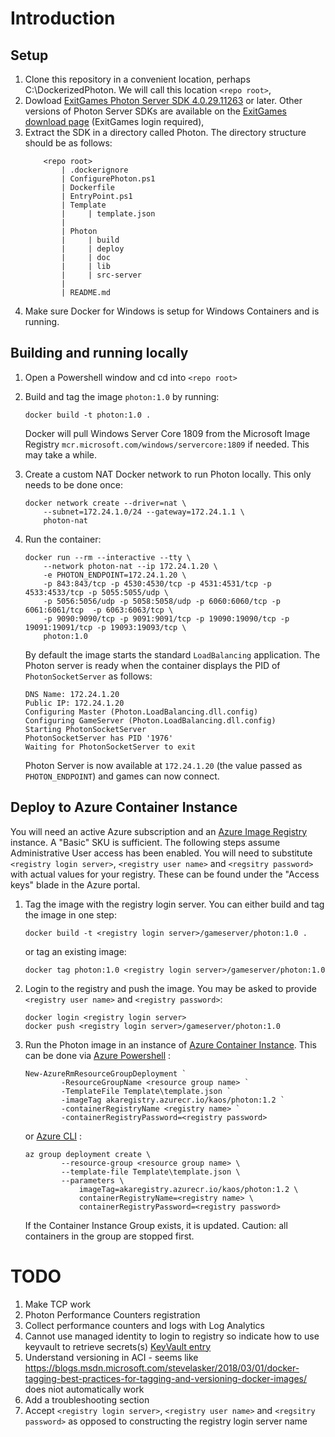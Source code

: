 # Introduction

## Setup
1. Clone this repository in a convenient location, perhaps C:\DockerizedPhoton. We will call this location `<repo root>`,
2. Dowload [ExitGames Photon Server SDK 4.0.29.11263](https://dashboard.photonengine.com/download/photon-server-sdk_v4-0-29-11263.exe) or later. Other versions of Photon Server SDKs are available on the [ExitGames download page](https://www.photonengine.com/en-US/sdks#serverserver) (ExitGames login required),
3. Extract the SDK in a directory called Photon. The directory structure should be as follows:
    ```
        <repo root>
            | .dockerignore
            | ConfigurePhoton.ps1
            | Dockerfile
            | EntryPoint.ps1
            | Template
            |     | template.json
            |
            | Photon
            |     | build
            |     | deploy
            |     | doc
            |     | lib
            |     | src-server
            |
            | README.md
    ```
4. Make sure Docker for Windows is setup for Windows Containers and is running.

## Building and running locally
1. Open a Powershell window and cd into `<repo root>`
2. Build and tag the image `photon:1.0` by running:
    ```
    docker build -t photon:1.0 .
    ```
    Docker will pull Windows Server Core 1809 from the Microsoft Image Registry `mcr.microsoft.com/windows/servercore:1809` if needed. This may take a while.
3. Create a custom NAT Docker network to run Photon locally. This only needs to be done once:
    ```
    docker network create --driver=nat \
        --subnet=172.24.1.0/24 --gateway=172.24.1.1 \
        photon-nat
    ```
4. Run the container:
    ```
    docker run --rm --interactive --tty \
        --network photon-nat --ip 172.24.1.20 \
        -e PHOTON_ENDPOINT=172.24.1.20 \
        -p 843:843/tcp -p 4530:4530/tcp -p 4531:4531/tcp -p 4533:4533/tcp -p 5055:5055/udp \
        -p 5056:5056/udp -p 5058:5058/udp -p 6060:6060/tcp -p 6061:6061/tcp  -p 6063:6063/tcp \
        -p 9090:9090/tcp -p 9091:9091/tcp -p 19090:19090/tcp -p 19091:19091/tcp -p 19093:19093/tcp \
        photon:1.0
    ```

    By default the image starts the standard `LoadBalancing` application. The Photon server is ready when the container displays the PID of `PhotonSocketServer` as follows:
    ```
    DNS Name: 172.24.1.20
    Public IP: 172.24.1.20
    Configuring Master (Photon.LoadBalancing.dll.config)
    Configuring GameServer (Photon.LoadBalancing.dll.config)
    Starting PhotonSocketServer
    PhotonSocketServer has PID '1976'
    Waiting for PhotonSocketServer to exit
    ```
    Photon Server is now available at `172.24.1.20` (the value passed as `PHOTON_ENDPOINT`) and games can now connect.

## Deploy to Azure Container Instance
You will need an active Azure subscription and an [Azure Image Registry](https://docs.microsoft.com/en-us/azure/container-registry/container-registry-get-started-portal) instance. A "Basic" SKU is sufficient. The following steps assume Administrative User access has been enabled. You will need to substitute `<registry login server>`, `<registry user name>` and `<regsitry password>` with actual values for your registry. These can be found under the "Access keys" blade in the Azure portal.

1. Tag the image with the registry login server. You can either build and tag the image in one step:
    ```
    docker build -t <registry login server>/gameserver/photon:1.0 .
    ```
    or tag an existing image:
    ```
    docker tag photon:1.0 <registry login server>/gameserver/photon:1.0
    ```
1. Login to the registry and push the image. You may be asked to provide `<registry user name>` and `<registry password>`:
    ```
    docker login <registry login server>
    docker push <registry login server>/gameserver/photon:1.0
    ```
2. Run the Photon image in an instance of [Azure Container Instance](https://docs.microsoft.com/en-us/azure/container-instances/). This can be done via [Azure Powershell](https://docs.microsoft.com/en-us/powershell/azure/overview?view=azps-2.1.0) :
    ```
    New-AzureRmResourceGroupDeployment `
            -ResourceGroupName <resource group name> `
            -TemplateFile Template\template.json `
            -imageTag akaregistry.azurecr.io/kaos/photon:1.2 `
            -containerRegistryName <registry name> `
            -containerRegistryPassword=<registry password>
    ```
    or [Azure CLI](https://docs.microsoft.com/en-us/cli/azure/install-azure-cli?view=azure-cli-latest) :
    ```
    az group deployment create \
            --resource-group <resource group name> \
            --template-file Template\template.json \
            --parameters \
                imageTag=akaregistry.azurecr.io/kaos/photon:1.2 \
                containerRegistryName=<registry name> \
                containerRegistryPassword=<registry password> 
    ```
    If the Container Instance Group exists, it is updated. Caution: all containers in the group are stopped first.


# TODO
1. Make TCP work
2. Photon Performance Counters registration
3. Collect performance counters and logs with Log Analytics
4. Cannot use managed identity to login to registry so indicate how to use keyvault to retrieve secrets(s) [KeyVault entry](https://docs.microsoft.com/en-us/azure/container-instances/container-instances-using-azure-container-registry)
5. Understand versioning in ACI - seems like https://blogs.msdn.microsoft.com/stevelasker/2018/03/01/docker-tagging-best-practices-for-tagging-and-versioning-docker-images/ does niot automatically work
6. Add a troubleshooting section
7. Accept `<registry login server>`, `<registry user name>` and `<regsitry password>` as opposed to constructing the registry login server name